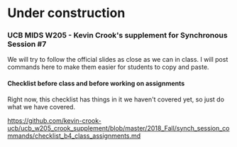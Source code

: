 # Under construction


### UCB MIDS W205 - Kevin Crook's supplement for Synchronous Session #7

We will try to follow the official slides as close as we can in class.  I will post commands here to make them easier for students to copy and paste.

#### Checklist before class and before working on assignments

Right now, this checklist has things in it we haven't covered yet, so just do what we have covered.

https://github.com/kevin-crook-ucb/ucb_w205_crook_supplement/blob/master/2018_Fall/synch_session_commands/checklist_b4_class_assignments.md

